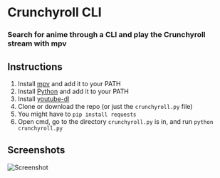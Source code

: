 # Crunchyroll CLI
### Search for anime through a CLI and play the Crunchyroll stream with mpv

## Instructions
1) Install [mpv](https://github.com/mpv-player/mpv) and add it to your PATH
2) Install [Python](https://www.python.org/) and add it to your PATH
3) Install [youtube-dl](https://github.com/ytdl-org/youtube-dl)
4) Clone or download the repo (or just the `crunchyroll.py` file)
5) You might have to `pip install requests`
6) Open cmd, go to the directory `crunchyroll.py` is in, and run `python crunchyroll.py`

## Screenshots

![Screenshot](https://media.discordapp.net/attachments/840944465236459521/841510529281687552/unknown.png?width=656&height=1309)
